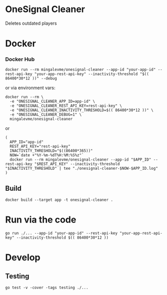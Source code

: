 # OneSignal Cleaner

Deletes outdated players

# Docker

### Docker Hub

```shell
docker run --rm mingalevme/onesignal-cleaner --app-id "your-app-id" --rest-api-key "your-app-rest-api-key" --inactivity-threshold "$(( 86400*30*12 ))" --debug
```

or via environment vars:

```shell
docker run --rm \
  -e "ONESIGNAL_CLEANER_APP_ID=app-id" \
  -e "ONESIGNAL_CLEANER_REST_API_KEY=rest-api-key" \
  -e "ONESIGNAL_CLEANER_INACTIVITY_THRESHOLD=$(( 86400*30*12 ))" \
  -e "ONESIGNAL_CLEANER_DEBUG=1" \
  mingalevme/onesignal-cleaner
```

or 

```shell
(
  APP_ID="app-id"
  REST_API_KEY="rest-api-key"
  INACTIVITY_THRESHOLD="$((86400*365))"
  NOW=`date +"%Y-%m-%dT%H:%M:%S%z"`
  docker run --rm mingalevme/onesignal-cleaner --app-id "$APP_ID" --rest-api-key "$REST_API_KEY" --inactivity-threshold "$INACTIVITY_THRESHOLD" | tee "./onesignal-cleaner-$NOW-$APP_ID.log"
)
```

## Build

```shell
docker build --target app -t onesignal-cleaner .
```

# Run via the code

```shell
go run ./... --app-id "your-app-id" --rest-api-key "your-app-rest-api-key" --inactivity-threshold $(( 86400*30*12 ))
```

# Develop

## Testing

```shell
go test -v -cover -tags testing ./...
```
